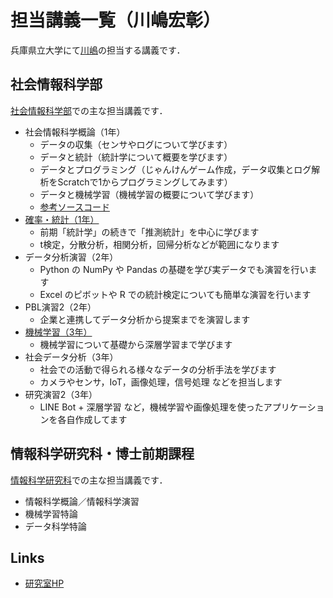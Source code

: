 # 担当講義一覧（川嶋宏彰）

兵庫県立大学にて[川嶋](https://hk.interaction-lab.org)の担当する講義です．

## 社会情報科学部

[社会情報科学部](https://www.u-hyogo.ac.jp/sis/)での主な担当講義です．

- 社会情報科学概論（1年）
  - データの収集（センサやログについて学びます）
  - データと統計（統計学について概要を学びます）
  - データとプログラミング（じゃんけんゲーム作成，データ収集とログ解析をScratchで1からプログラミングしてみます）
  - データと機械学習（機械学習の概要について学びます）
  - [参考ソースコード](https://hkawash.github.io/sis-intro/)
- [確率・統計（1年）](https://hkawash.github.io/r03probstats/)
  - 前期「統計学」の続きで「推測統計」を中心に学びます
  - t検定，分散分析，相関分析，回帰分析などが範囲になります
- データ分析演習（2年）
  - Python の NumPy や Pandas の基礎を学び実データでも演習を行います
  - Excel のピボットや R での統計検定についても簡単な演習を行います
- PBL演習2（2年）
  - 企業と連携してデータ分析から提案までを演習します
- [機械学習（3年）](https://hkawash.github.io/r03ml/)
  - 機械学習について基礎から深層学習まで学びます
- 社会データ分析（3年）
  - 社会での活動で得られる様々なデータの分析手法を学びます
  - カメラやセンサ，IoT，画像処理，信号処理 などを担当します
- 研究演習2（3年）
  - LINE Bot + 深層学習 など，機械学習や画像処理を使ったアプリケーションを各自作成してます

## 情報科学研究科・博士前期課程

[情報科学研究科](https://u-hyogo.info/)での主な担当講義です．

- 情報科学概論／情報科学演習
- 機械学習特論
- データ科学特論

## Links

- [研究室HP](https://interaction-lab.org)
